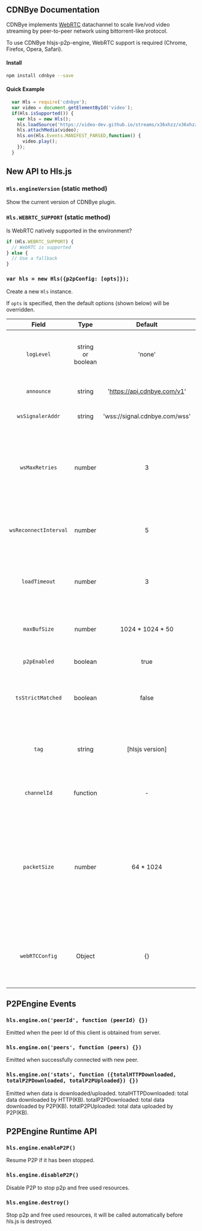 ## CDNBye Documentation

CDNBye implements [WebRTC](https://en.wikipedia.org/wiki/WebRTC) datachannel to scale live/vod video streaming by peer-to-peer network using bittorrent-like protocol.

To use CDNBye hlsjs-p2p-engine, WebRTC support is required (Chrome, Firefox, Opera, Safari).

#### Install
```bash
npm install cdnbye --save
```

#### Quick Example
```javascript
  var Hls = require('cdnbye');
  var video = document.getElementById('video');
  if(Hls.isSupported()) {
    var hls = new Hls();
    hls.loadSource('https://video-dev.github.io/streams/x36xhzz/x36xhzz.m3u8');
    hls.attachMedia(video);
    hls.on(Hls.Events.MANIFEST_PARSED,function() {
      video.play();
    });
  }
```

## New API to Hls.js

### `Hls.engineVersion` (static method)
Show the current version of CDNBye plugin.

### `Hls.WEBRTC_SUPPORT` (static method)
Is WebRTC natively supported in the environment?
```javascript
if (Hls.WEBRTC_SUPPORT) {
  // WebRTC is supported
} else {
  // Use a fallback
}
```

### `var hls = new Hls({p2pConfig: [opts]});` 
Create a new `Hls` instance.

If `opts` is specified, then the default options (shown below) will be overridden.

| Field | Type | Default | Description |
| :-: | :-: | :-: | :-: |
| `logLevel` | string or boolean | 'none' | Print log level(debug, info, warn, error, none，false=none, true=debug).
| `announce` | string | 'https://api.cdnbye.com/v1' | The address of tracker server.
| `wsSignalerAddr` | string | 'wss://signal.cdnbye.com/wss' | The address of signal server.
| `wsMaxRetries` | number | 3 | The maximum number of reconnection attempts that will be made by websocket before giving up.
| `wsReconnectInterval` | number | 5 | The number of seconds to delay before attempting to reconnect by websocket.
| `loadTimeout` | number | 3 | Timeout to download a segment from a peer, if exceeded the segment is dropped.
| `maxBufSize` | number | 1024 * 1024 * 50 | The max size of binary data that can be stored in the cache.
| `p2pEnabled` | boolean | true | Enable or disable p2p engine.
| `tsStrictMatched` | boolean | false | Drop the query string of ts url while sharing segment to peers.
| `tag` | string | [hlsjs version] | User defined tag which is useful for observing the effect of parameters turning.
| `channelId` | function | - | Pass a function to generate channel Id.
| `packetSize` | number | 64 * 1024 | The maximum package size sent by datachannel, 64KB should work with most of recent browsers. Set it to 16KB for older browsers support.
| `webRTCConfig` | Object | {} | A [Configuration dictionary](https://github.com/feross/simple-peer) providing options to configure WebRTC connections.

## P2PEngine Events

### `hls.engine.on('peerId', function (peerId) {})`
Emitted when the peer Id of this client is obtained from server.

### `hls.engine.on('peers', function (peers) {})`
Emitted when successfully connected with new peer.

### `hls.engine.on('stats', function ({totalHTTPDownloaded, totalP2PDownloaded, totalP2PUploaded}) {})`
Emitted when data is downloaded/uploaded.
totalHTTPDownloaded: total data downloaded by HTTP(KB).
totalP2PDownloaded: total data downloaded by P2P(KB).
totalP2PUploaded: total data uploaded by P2P(KB).

## P2PEngine Runtime API

### `hls.engine.enableP2P()`
Resume P2P if it has been stopped.

### `hls.engine.disableP2P()`
Disable P2P to stop p2p and free used resources.

### `hls.engine.destroy()`
Stop p2p and free used resources, it will be called automatically before hls.js is destroyed.  

